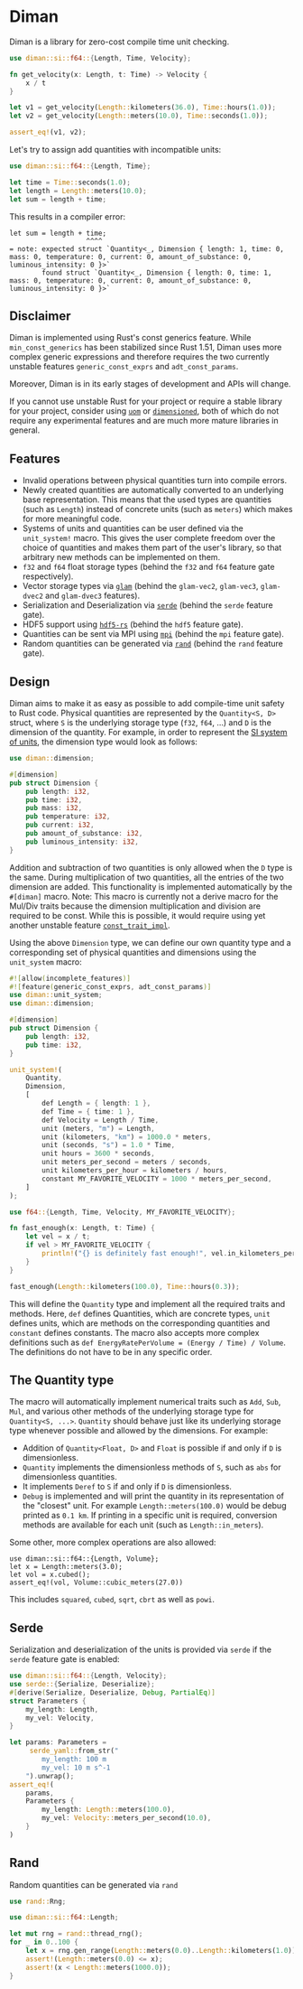 # Diman
Diman is a library for zero-cost compile time unit checking.

```rust
use diman::si::f64::{Length, Time, Velocity};

fn get_velocity(x: Length, t: Time) -> Velocity {
    x / t
}

let v1 = get_velocity(Length::kilometers(36.0), Time::hours(1.0));
let v2 = get_velocity(Length::meters(10.0), Time::seconds(1.0));

assert_eq!(v1, v2);
```

Let's try to assign add quantities with incompatible units:
```rust compile_fail
use diman::si::f64::{Length, Time};

let time = Time::seconds(1.0);
let length = Length::meters(10.0);
let sum = length + time;
```
This results in a compiler error:
```text
let sum = length + time;
                   ^^^^
= note: expected struct `Quantity<_, Dimension { length: 1, time: 0, mass: 0, temperature: 0, current: 0, amount_of_substance: 0, luminous_intensity: 0 }>`
        found struct `Quantity<_, Dimension { length: 0, time: 1, mass: 0, temperature: 0, current: 0, amount_of_substance: 0, luminous_intensity: 0 }>`
```


## Disclaimer
Diman is implemented using Rust's const generics feature. While `min_const_generics` has been stabilized since Rust 1.51, Diman uses more complex generic expressions and therefore requires the two currently unstable features `generic_const_exprs` and `adt_const_params`. 

Moreover, Diman is in its early stages of development and APIs will change.

If you cannot use unstable Rust for your project or require a stable library for your project, consider using [`uom`](https://crates.io/crates/uom) or [`dimensioned`](https://crates.io/crates/dimensioned), both of which do not require any experimental features and are much more mature libraries in general.

## Features
* Invalid operations between physical quantities turn into compile errors.
* Newly created quantities are automatically converted to an underlying base representation. This means that the used types are quantities (such as `Length`) instead of concrete units (such as `meters`) which makes for more meaningful code.
* Systems of units and quantities can be user defined via the `unit_system!` macro. This gives the user complete freedom over the choice of quantities and makes them part of the user's library, so that arbitrary new methods can be implemented on them.
* `f32` and `f64` float storage types (behind the `f32` and `f64` feature gate respectively).
* Vector storage types via [`glam`](https://crates.io/crates/glam/) (behind the `glam-vec2`, `glam-vec3`, `glam-dvec2` and `glam-dvec3` features).
* Serialization and Deserialization via [`serde`](https://crates.io/crates/serde) (behind the `serde` feature gate).
* HDF5 support using [`hdf5-rs`](https://crates.io/crates/hdf5-rs/) (behind the `hdf5` feature gate).
* Quantities can be sent via MPI using [`mpi`](https://crates.io/crates/mpi) (behind the `mpi` feature gate).
* Random quantities can be generated via [`rand`](https://crates.io/crates/rand) (behind the `rand` feature gate).

## Design
Diman aims to make it as easy as possible to add compile-time unit safety to Rust code. Physical quantities are represented by the `Quantity<S, D>` struct, where `S` is the underlying storage type (`f32`, `f64`, ...) and `D` is the  dimension of the quantity. For example, in order to represent the [SI system of units](https://www.nist.gov/pml/owm/metric-si/si-units), the dimension type would look as follows:
```rust
use diman::dimension;

#[dimension]
pub struct Dimension {
    pub length: i32,
    pub time: i32,
    pub mass: i32,
    pub temperature: i32,
    pub current: i32,
    pub amount_of_substance: i32,
    pub luminous_intensity: i32,
}
```
Addition and subtraction of two quantities is only allowed when the `D` type is the same. During multiplication of two quantities, all the entries of the two dimension are added. This functionality is implemented automatically by the `#[diman]` macro. 
Note: This macro is currently not a derive macro for the Mul/Div traits because the dimension multiplication and division are required to be const. While this is possible, it would require using yet another unstable feature [`const_trait_impl`](https://github.com/rust-lang/rust/issues/67792).

Using the above `Dimension` type, we can define our own quantity type and a corresponding set of physical quantities and dimensions using the `unit_system` macro:


```rust ignore
#![allow(incomplete_features)]
#![feature(generic_const_exprs, adt_const_params)]
use diman::unit_system;
use diman::dimension;

#[dimension]
pub struct Dimension {
    pub length: i32,
    pub time: i32,
}

unit_system!(
    Quantity,
    Dimension,
    [
        def Length = { length: 1 },
        def Time = { time: 1 },
        def Velocity = Length / Time,
        unit (meters, "m") = Length,
        unit (kilometers, "km") = 1000.0 * meters,
        unit (seconds, "s") = 1.0 * Time,
        unit hours = 3600 * seconds,
        unit meters_per_second = meters / seconds,
        unit kilometers_per_hour = kilometers / hours,
        constant MY_FAVORITE_VELOCITY = 1000 * meters_per_second,
    ]
);

use f64::{Length, Time, Velocity, MY_FAVORITE_VELOCITY};

fn fast_enough(x: Length, t: Time) {
    let vel = x / t;
    if vel > MY_FAVORITE_VELOCITY {
        println!("{} is definitely fast enough!", vel.in_kilometers_per_hour());
    }
}

fast_enough(Length::kilometers(100.0), Time::hours(0.3));
```

This will define the `Quantity` type and implement all the required traits and methods.
Here, `def` defines Quantities, which are concrete types, `unit` defines units, which are methods on the corresponding quantities and `constant` defines constants. The macro also accepts more complex definitions such as `def EnergyRatePerVolume = (Energy / Time) / Volume`.
The definitions do not have to be in any specific order.

## The Quantity type
The macro will automatically implement numerical traits such as `Add`, `Sub`, `Mul`, and various other methods of the underlying storage type for `Quantity<S, ...>`.
`Quantity` should behave just like its underlying storage type whenever possible and allowed by the dimensions. 
For example:
* Addition of `Quantity<Float, D>` and `Float` is possible if and only if `D` is dimensionless.
* `Quantity` implements the dimensionless methods of `S`, such as `abs` for dimensionless quantities.
* It implements `Deref` to `S` if and only if `D` is dimensionless.
* `Debug` is implemented and will print the quantity in its representation of the "closest" unit. For example `Length::meters(100.0)` would be debug printed as `0.1 km`. If printing in a specific unit is required, conversion methods are available for each unit (such as `Length::in_meters`).

Some other, more complex operations are also allowed:
```
use diman::si::f64::{Length, Volume};
let x = Length::meters(3.0);
let vol = x.cubed();
assert_eq!(vol, Volume::cubic_meters(27.0))
```
This includes `squared`, `cubed`, `sqrt`, `cbrt` as well as `powi`.

## Serde
Serialization and deserialization of the units is provided via `serde` if the `serde` feature gate is enabled:
```rust
use diman::si::f64::{Length, Velocity};
use serde::{Serialize, Deserialize};
#[derive(Serialize, Deserialize, Debug, PartialEq)]
struct Parameters {
    my_length: Length,
    my_vel: Velocity,
}

let params: Parameters = 
     serde_yaml::from_str("
        my_length: 100 m
        my_vel: 10 m s^-1
    ").unwrap();
assert_eq!(
    params, 
    Parameters {
        my_length: Length::meters(100.0),
        my_vel: Velocity::meters_per_second(10.0),
    }
)
```

## Rand
Random quantities can be generated via `rand`
```rust
use rand::Rng;

use diman::si::f64::Length;

let mut rng = rand::thread_rng();
for _ in 0..100 {
    let x = rng.gen_range(Length::meters(0.0)..Length::kilometers(1.0));
    assert!(Length::meters(0.0) <= x);
    assert!(x < Length::meters(1000.0));
}
```
